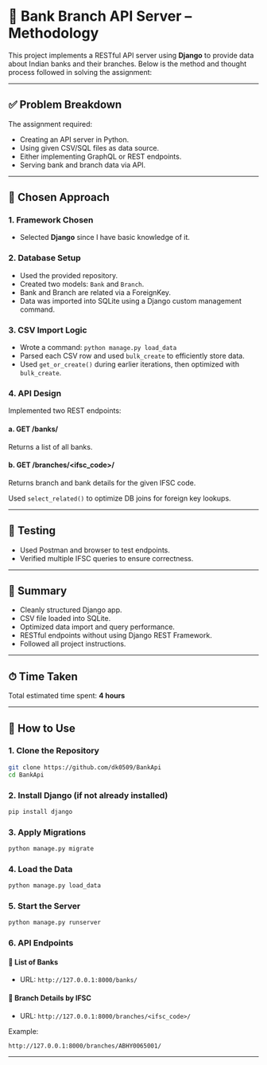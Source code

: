 # 🏦 Bank Branch API Server – Methodology

This project implements a RESTful API server using **Django** to provide data about Indian banks and their branches. Below is the method and thought process followed in solving the assignment:

---

## ✅ Problem Breakdown

The assignment required:
- Creating an API server in Python.
- Using given CSV/SQL files as data source.
- Either implementing GraphQL or REST endpoints.
- Serving bank and branch data via API.

---

## 🧩 Chosen Approach

### 1. **Framework Chosen**
- Selected **Django** since I have basic knowledge of it.

### 2. **Database Setup**
- Used the provided repository.
- Created two models: `Bank` and `Branch`.
- Bank and Branch are related via a ForeignKey.
- Data was imported into SQLite using a Django custom management command.

### 3. **CSV Import Logic**
- Wrote a command: `python manage.py load_data`
- Parsed each CSV row and used `bulk_create` to efficiently store data.
- Used `get_or_create()` during earlier iterations, then optimized with `bulk_create`.

### 4. **API Design**
Implemented two REST endpoints:

#### a. **GET /banks/**
Returns a list of all banks.

#### b. **GET /branches/<ifsc_code>/**
Returns branch and bank details for the given IFSC code.

Used `select_related()` to optimize DB joins for foreign key lookups.

---

## 🧪 Testing
- Used Postman and browser to test endpoints.
- Verified multiple IFSC queries to ensure correctness.

---

## 📌 Summary
- Cleanly structured Django app.
- CSV file loaded into SQLite.
- Optimized data import and query performance.
- RESTful endpoints without using Django REST Framework.
- Followed all project instructions.

---

## ⏱ Time Taken
Total estimated time spent: **4 hours**  

---

## 🚀 How to Use

### 1. **Clone the Repository**
```bash
git clone https://github.com/dk0509/BankApi
cd BankApi
```

### 2. **Install Django** (if not already installed)
```bash
pip install django
```

### 3. **Apply Migrations**
```bash
python manage.py migrate
```

### 4. **Load the Data**
```bash
python manage.py load_data
```

### 5. **Start the Server**
```bash
python manage.py runserver
```

### 6. **API Endpoints**

#### 🔹 List of Banks
- URL: `http://127.0.0.1:8000/banks/`

#### 🔹 Branch Details by IFSC
- URL: `http://127.0.0.1:8000/branches/<ifsc_code>/`

Example:  
```http
http://127.0.0.1:8000/branches/ABHY0065001/
```

---
